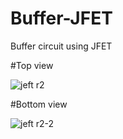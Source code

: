 # Buffer-JFET
Buffer circuit using JFET

#Top view

![jeft r2](https://github.com/sharafatkarim565/Buffer-JFET/assets/169882984/809df055-98db-424a-b070-fd8e66c0f5b7)


#Bottom view


![jeft r2-2](https://github.com/sharafatkarim565/Buffer-JFET/assets/169882984/e493bf7c-d641-4e52-af6a-f38087cceab2)
